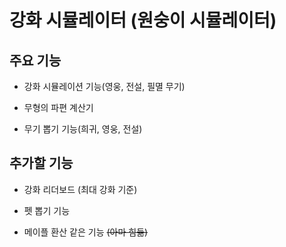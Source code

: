 # 강화 시뮬레이터 (원숭이 시뮬레이터)

## 주요 기능

- 강화 시뮬레이션 기능(영웅, 전설, 필멸 무기)

- 무형의 파편 계산기

- 무기 뽑기 기능(희귀, 영웅, 전설)

## 추가할 기능

- 강화 리더보드 (최대 강화 기준)

- 펫 뽑기 기능

- 메이플 환산 같은 기능 ~~(아마 힘듦)~~
